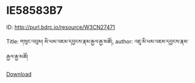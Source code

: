 # IE58583B7
ID: http://purl.bdrc.io/resource/W3CN27471

Title: གསུང་འབུམ། མི་ཕམ་འཇམ་དབྱངས་རྣམ་རྒྱལ་རྒྱ་མཚོ།, author: འཇུ་མི་ཕམ་འཇམ་དབྱངས་རྣམ་རྒྱལ་རྒྱ་མཚོ།

[Download](https://github.com/OpenPecha-Data/IE58583B7/releases/download/v0.1/ocr_output.zip)
